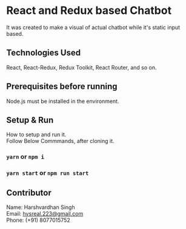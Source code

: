 # React and Redux based Chatbot

It was created to make a visual of actual chatbot while it's static input based.

## Technologies Used

React, React-Redux, Redux Toolkit, React Router, and so on.

## Prerequisites before running

Node.js must be installed in the environment.

## Setup & Run

How to setup and run it.<br>
Follow Below Commmands, after cloning it.

### `yarn` or `npm i`

### `yarn start` or `npm run start`

## Contributor

Name: Harshvardhan Singh<br>
Email: hvsreal.223@gmail.com<br>
Phone: (+91) 8077015752
